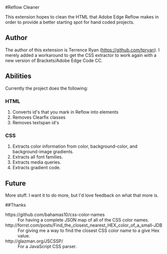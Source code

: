 #Reflow Cleaner

This extension hopes to clean the HTML that Adobe Edge Reflow makes in order to provide a better starting spot for hand coded projects.

## Author
The author of this extension is Terrence Ryan (https://github.com/tpryan). I merely added a workaround to get the CSS extractor to work again with a new version of Brackets/Adobe Edge Code CC.

## Abilities 
Currently the project does the following:

### HTML
1. Converts id's that you mark in Reflow into elements
1. Removes Clearfix classes
1. Removes textspan id's

### CSS
1. Extracts color information from color, background-color, and background-image gradients.
1. Extracts all font families.
1. Extracts media queries.
1. Extracts gradient code. 

## Future
More stuff. I want it to do more, but I'd love feedback on what that more is. 


##Thanks

<dl>
<dt>https://github.com/bahamas10/css-color-names</dt>
<dd>For having a complete JSON map of all of the CSS color names.</dd>

<dt>http://forrst.com/posts/Find_the_closest_nearest_HEX_color_of_a_small-JDB</dt>
<dd>For giving me a way to find the closest CSS color name to a give Hex value.</dd>

<dt>http://glazman.org/JSCSSP/</dt>
<dd>For a JavaScript CSS parser.</dd>
</dl>
